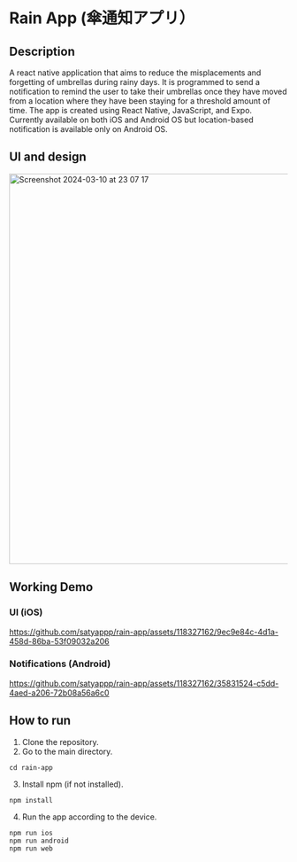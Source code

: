 # Rain App (傘通知アプリ）
## Description
A react native application that aims to reduce the misplacements and forgetting of umbrellas during rainy days.
It is programmed to send a notification to remind the user to take their umbrellas once they have moved from a location where they have been staying for a threshold amount of time.
The app is created using React Native, JavaScript, and Expo.
Currently available on both iOS and Android OS but location-based notification is available only on Android OS.

## UI and design
<img width="705" alt="Screenshot 2024-03-10 at 23 07 17" src="https://github.com/satyappp/rain-app/assets/118327162/6a430c96-56bb-4a13-99bf-12c52c91a2de">


## Working Demo
### UI (iOS)
https://github.com/satyappp/rain-app/assets/118327162/9ec9e84c-4d1a-458d-86ba-53f09032a206

### Notifications (Android)
https://github.com/satyappp/rain-app/assets/118327162/35831524-c5dd-4aed-a206-72b08a56a6c0

## How to run
1. Clone the repository.
2. Go to the main directory.
 ```
 cd rain-app
 ```
3. Install npm (if not installed).
```
npm install
```
4. Run the app according to the device.
```
npm run ios
npm run android
npm run web
```
